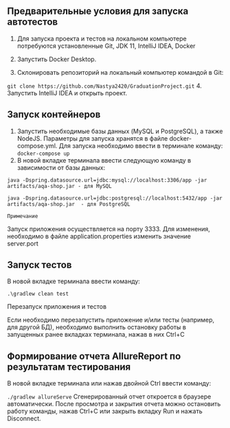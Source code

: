 ## Предварительные условия для запуска автотестов

1. Для запуска проекта и тестов на локальном компьютере потребуются установленные Git, JDK 11, IntelliJ IDEA, Docker

2. Запустить Docker Desktop.

3. Склонировать репозиторий на локальный компьютер командой в Git:

`git clone https://github.com/Nastya2420/GraduationProject.git`
4. Запустить IntelliJ IDEA и открыть проект.

## Запуск контейнеров

1. Запустить необходимые базы данных (MySQL и PostgreSQL), а также NodeJS. Параметры для запуска хранятся в файле docker-compose.yml. Для запуска необходимо ввести в терминале команду:
`docker-compose up`
2. В новой вкладке терминала ввести следующую команду в зависимости от базы данных:

`java -Dspring.datasource.url=jdbc:mysql://localhost:3306/app -jar artifacts/aqa-shop.jar - для MySQL`

`java -Dspring.datasource.url=jdbc:postgresql://localhost:5432/app -jar artifacts/aqa-shop.jar  - для PostgreSQL`

`Примечание`

Запуск приложения осуществляется на порту 3333. Для изменения, необходимо в файле application.properties изменить значение server.port

## Запуск тестов

В новой вкладке терминала ввести команду: 

`.\gradlew clean test`

Перезапуск приложения и тестов

Если необходимо перезапустить приложение и/или тесты (например, для другой БД), необходимо выполнить остановку работы в запущенных ранее вкладках терминала, нажав в них Ctrl+С

## Формирование отчета AllureReport по результатам тестирования

В новой вкладке терминала или нажав двойной Ctrl ввести команду:

`./gradlew allureServe`
Сгенерированный отчет откроется в браузере автоматически. После просмотра и закрытия отчета можно остановить работу команды, нажав Ctrl+С или закрыть вкладку Run и нажать Disconnect.